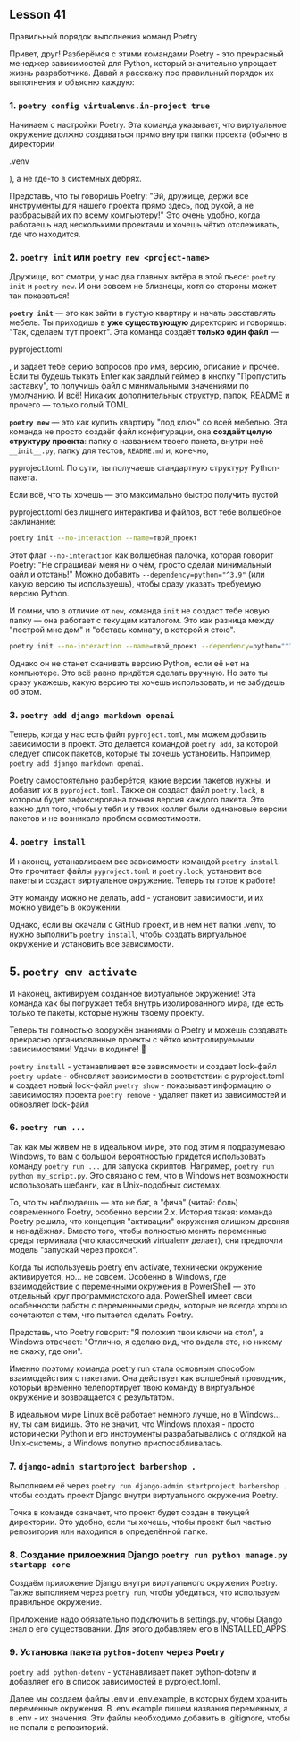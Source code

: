 
## Lesson 41

Правильный порядок выполнения команд Poetry

Привет, друг! Разберёмся с этими командами Poetry - это прекрасный менеджер зависимостей для Python, который значительно упрощает жизнь разработчика. Давай я расскажу про правильный порядок их выполнения и объясню каждую:

### 1. `poetry config virtualenvs.in-project true`

Начинаем с настройки Poetry. Эта команда указывает, что виртуальное окружение должно создаваться прямо внутри папки проекта (обычно в директории 

.venv

), а не где-то в системных дебрях. 

Представь, что ты говоришь Poetry: "Эй, дружище, держи все инструменты для нашего проекта прямо здесь, под рукой, а не разбрасывай их по всему компьютеру!" Это очень удобно, когда работаешь над несколькими проектами и хочешь чётко отслеживать, где что находится.

### 2. `poetry init` или `poetry new <project-name>`

Дружище, вот смотри, у нас два главных актёра в этой пьесе: `poetry init` и `poetry new`. И они совсем не близнецы, хотя со стороны может так показаться!

**`poetry init`** — это как зайти в пустую квартиру и начать расставлять мебель. Ты приходишь в **уже существующую** директорию и говоришь: "Так, сделаем тут проект". Эта команда создаёт **только один файл** — 

pyproject.toml

, и задаёт тебе серию вопросов про имя, версию, описание и прочее. Если ты будешь тыкать Enter как заядлый геймер в кнопку "Пропустить заставку", то получишь файл с минимальными значениями по умолчанию. И всё! Никаких дополнительных структур, папок, README и прочего — только голый TOML.

**`poetry new`** — это как купить квартиру "под ключ" со всей мебелью. Эта команда не просто создаёт файл конфигурации, она **создаёт целую структуру проекта**: папку с названием твоего пакета, внутри неё `__init__.py`, папку для тестов, `README.md` и, конечно, 

pyproject.toml. По сути, ты получаешь стандартную структуру Python-пакета.

Если всё, что ты хочешь — это максимально быстро получить пустой 

pyproject.toml без лишнего интерактива и файлов, вот тебе волшебное заклинание:

```bash
poetry init --no-interaction --name=твой_проект
```

Этот флаг `--no-interaction` как волшебная палочка, которая говорит Poetry: "Не спрашивай меня ни о чём, просто сделай минимальный файл и отстань!" Можно добавить `--dependency=python="^3.9"` (или какую версию ты используешь), чтобы сразу указать требуемую версию Python.

И помни, что в отличие от `new`, команда `init` не создаст тебе новую папку — она работает с текущим каталогом. Это как разница между "построй мне дом" и "обставь комнату, в которой я стою".

```bash
poetry init --no-interaction --name=твой_проект --dependency=python="^3.9"
```

Однако он не станет скачивать версию Python, если её нет на компьютере. Это всё равно придётся сделать вручную. Но зато ты сразу укажешь, какую версию ты хочешь использовать, и не забудешь об этом.

### 3. `poetry add django markdown openai`

Теперь, когда у нас есть файл `pyproject.toml`, мы можем добавить зависимости в проект. Это делается командой `poetry add`, за которой следует список пакетов, которые ты хочешь установить. Например, `poetry add django markdown openai`.

Poetry самостоятельно разберётся, какие версии пакетов нужны, и добавит их в `pyproject.toml`. Также он создаст файл `poetry.lock`, в котором будет зафиксирована точная версия каждого пакета. Это важно для того, чтобы у тебя и у твоих коллег были одинаковые версии пакетов и не возникало проблем совместимости.

### 4. `poetry install`

И наконец, устанавливаем все зависимости командой `poetry install`. Это прочитает файлы `pyproject.toml` и `poetry.lock`, установит все пакеты и создаст виртуальное окружение. Теперь ты готов к работе!

Эту команду можно не делать, add - установит зависимости, и их можно увидеть в окружении.

Однако, если вы скачали с GitHub проект, и в нем нет папки .venv, то нужно выполнить `poetry install`, чтобы создать виртуальное окружение и установить все зависимости.

## 5. `poetry env activate`

И наконец, активируем созданное виртуальное окружение! Эта команда как бы погружает тебя внутрь изолированного мира, где есть только те пакеты, которые нужны твоему проекту.


Теперь ты полностью вооружён знаниями о Poetry и можешь создавать прекрасно организованные проекты с чётко контролируемыми зависимостями! Удачи в кодинге! 🚀

`poetry install` - устанавливает все зависимости и создает lock-файл
`poetry update` - обновляет зависимости в соответствии с pyproject.toml и создает новый lock-файл
`poetry show` - показывает информацию о зависимостях проекта
`poetry remove` - удаляет пакет из зависимостей и обновляет lock-файл


### 6. `poetry run ...`

Так как мы живем не в идеальном мире, это под этим я подразумеваю Windows, то вам c большой вероятностью придется использовать команду `poetry run ...` для запуска скриптов. Например, `poetry run python my_script.py`. Это связано с тем, что в Windows нет возможности использовать шебанги, как в Unix-подобных системах.

То, что ты наблюдаешь — это не баг, а "фича" (читай: боль) современного Poetry, особенно версии 2.x. История такая: команда Poetry решила, что концепция "активации" окружения слишком древняя и ненадёжная. Вместо того, чтобы полностью менять переменные среды терминала (что классический virtualenv делает), они предпочли модель "запускай через прокси".

Когда ты используешь poetry env activate, технически окружение активируется, но... не совсем. Особенно в Windows, где взаимодействие с переменными окружения в PowerShell — это отдельный круг программистского ада. PowerShell имеет свои особенности работы с переменными среды, которые не всегда хорошо сочетаются с тем, что пытается сделать Poetry.

Представь, что Poetry говорит: "Я положил твои ключи на стол", а Windows отвечает: "Отлично, я сделаю вид, что видела это, но никому не скажу, где они".

Именно поэтому команда poetry run стала основным способом взаимодействия с пакетами. Она действует как волшебный проводник, который временно телепортирует твою команду в виртуальное окружение и возвращается с результатом.

В идеальном мире Linux всё работает немного лучше, но в Windows... ну, ты сам видишь. Это не значит, что Windows плохая - просто исторически Python и его инструменты разрабатывались с оглядкой на Unix-системы, а Windows попутно приспосабливалась.


### 7. `django-admin startproject barbershop .`

Выполняем её через `poetry run django-admin startproject barbershop .` чтобы создать проект Django внутри виртуального окружения Poetry.

Точка в команде означает, что проект будет создан в текущей директории. Это удобно, если ты хочешь, чтобы проект был частью репозитория или находился в определённой папке.


### 8. Создание прилоежния Django `poetry run python manage.py startapp core`

Создаём приложение Django внутри виртуального окружения Poetry. Также выполняем через `poetry run`, чтобы убедиться, что используем правильное окружение.

Приложение надо обязательно подключить в settings.py, чтобы Django знал о его существовании. Для этого добавляем его в INSTALLED_APPS.

### 9. Установка пакета `python-dotenv` через Poetry

`poetry add python-dotenv` - устанавливает пакет python-dotenv и добавляет его в список зависимостей в pyproject.toml.

Далее мы создаем файлы .env и .env.example, в которых будем хранить переменные окружения. В .env.example пишем названия переменных, а в .env - их значения. Эти файлы необходимо добавить в .gitignore, чтобы не попали в репозиторий.

